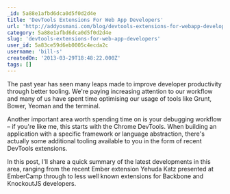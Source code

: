 ```yaml
---
_id: 5a88e1afbd6dca0d5f0d2d4e
title: 'DevTools Extensions For Web App Developers'
url: 'http://addyosmani.com/blog/devtools-extensions-for-webapp-developers/'
category: 5a88e1afbd6dca0d5f0d2d4e
slug: 'devtools-extensions-for-web-app-developers'
user_id: 5a83ce59d6eb0005c4ecda2c
username: 'bill-s'
createdOn: '2013-03-29T18:48:22.000Z'
tags: []
---
```


The past year has seen many leaps made to improve developer productivity through better tooling. We're paying increasing attention to our workflow and many of us have spent time optimising our usage of tools like Grunt, Bower, Yeoman and the terminal.

Another important area worth spending time on is your debugging workflow – if you're like me, this starts with the Chrome DevTools. When building an application with a specific framework or language abstraction, there's actually some additional tooling available to you in the form of recent DevTools extensions.

In this post, I'll share a quick summary of the latest developments in this area, ranging from the recent Ember extension Yehuda Katz presented at EmberCamp through to less well known extensions for Backbone and KnockoutJS developers.
